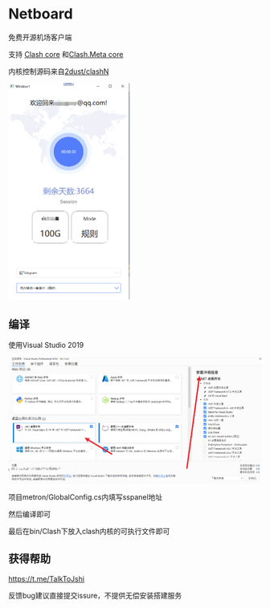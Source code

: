# Netboard


免费开源机场客户端


支持 [Clash core](https://github.com/Dreamacro/clash) 和[Clash.Meta core](https://github.com/MetaCubeX/Clash.Meta)

内核控制源码来自[2dust/clashN](https://github.com/2dust/clashN)


<img src="README.assets/image-20230805172106238.png" alt="image-20230805172106238" style="zoom:50%;" />

## 编译

使用Visual Studio 2019

![image-20230807103249273](README.assets/image-20230807103249273.png)

项目metron/GlobalConfig.cs内填写sspanel地址

然后编译即可

最后在bin/Clash下放入clash内核的可执行文件即可

## 获得帮助

https://t.me/TalkToJshi

反馈bug建议直接提交issure，不提供无偿安装搭建服务